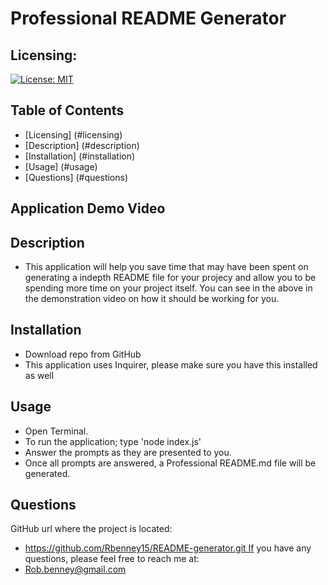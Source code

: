 # Professional README Generator

## Licensing:
[![License: MIT](https://img.shields.io/badge/License-MIT-yellow.svg)](https://opensource.org/licenses/MIT)

## Table of Contents
* [Licensing] (#licensing)
* [Description] (#description)
* [Installation] (#installation)
* [Usage] (#usage)
* [Questions] (#questions)

## Application Demo Video


## Description
* This application will help you save time that may have been spent on generating a indepth README file for your projecy and allow you to be spending more time on your project itself. You can see in the above in the demonstration video on how it should be working for you.

## Installation
* Download repo from GitHub
* This application uses Inquirer, please make sure you have this installed as well

## Usage
* Open Terminal.
* To run the application; type 'node index.js'
* Answer the prompts as they are presented to you.
* Once all prompts are answered, a Professional README.md file will be generated.

## Questions
GitHub url where the project is located:
* https://github.com/Rbenney15/README-generator.git If you have any questions, please feel free to reach me at:
* Rob.benney@gmail.com